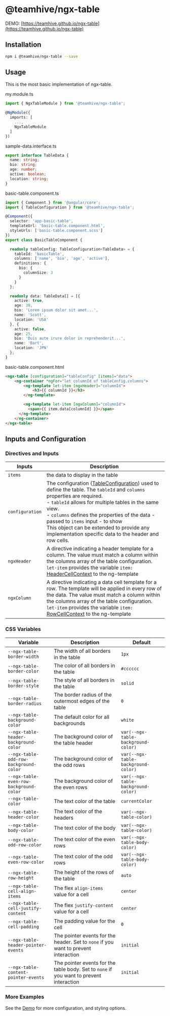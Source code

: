 # @teamhive/ngx-table

DEMO: [https://teamhive.github.io/ngx-table](https://teamhive.github.io/ngx-table)

<!-- header-chop -->
## Installation

```bash
npm i @teamhive/ngx-table --save
```

## Usage

This is the most basic implementation of ngx-table.

my.module.ts

```typescript
import { NgxTableModule } from '@teamhive/ngx-table';

@NgModule({
  imports: [
    ...,
    NgxTableModule
  ]
})
```

sample-data.interface.ts

```typescript
export interface TableData {
  name: string;
  bio: string;
  age: number;
  active: boolean;
  location: string;
}
```

basic-table.component.ts

```typescript
import { Component } from '@angular/core';
import { TableConfiguration } from '@teamhive/ngx-table';

@Component({
  selector: 'app-basic-table',
  templateUrl: 'basic-table.component.html',
  styleUrls: ['basic-table.component.scss']
})
export class BasicTableComponent {

  readonly tableConfig: TableConfiguration<TableData> = {
    tableId: 'basicTable',
    columns: ['name', 'bio', 'age', 'active'],
    definitions: {
      bio: {
        columnSize: 3
      }
    }
  };

  readonly data: TableData[] = [{
    active: true,
    age: 30,
    bio: 'Lorem ipsum dolor sit amet...',
    name: 'Scott',
    location: 'USA'
  }, {
    active: false,
    age: 25,
    bio: 'Duis aute irure dolor in reprehenderit...',
    name: 'Bart',
    location: 'JPN'
  };
}
```

basic-table.component.html

```html
<ngx-table [configuration]="tableConfig" [items]="data">
    <ng-container *ngFor="let columnId of tableConfig.columns">
        <ng-template let-item [ngxHeader]="columnId">
            <h3>{{ columnId }}</h3>
        </ng-template>

        <ng-template let-item [ngxColumn]="columnId">
          <span>{{ item.data[columnId] }}</span>
      </ng-template>
    </ng-container>
</ngx-table>
```

## Inputs and Configuration

### Directives and Inputs

| Inputs  |  Description |
|---|---|
| `items` | the data to display in the table |
| `configuration` | The configuration ([TableConfiguration](https://github.com/TeamHive/ngx-table/blob/master/libs/ngx-table/src/lib/models/table-configuration.interface.ts)) used to define the table. The `tableId` and `columns` properties are required. <br> - `tableId` allows for multiple tables in the same view. <br> - `columns` defines the properties of the data - passed to `items` input - to show <br> This object can be extended to provide any implementation specific data to the header and row cells. |
| `ngxHeader` | A directive indicating a header template for a column. The value must match a column within the columns array of the table configuration. <br> `let-item` provides the variable `item: `[HeaderCellContext](https://github.com/TeamHive/ngx-table/blob/master/libs/ngx-table/src/lib/models/header-cell-context.interface.ts) to the ng-template |
| `ngxColumn `| A directive indicating a data cell template for a row. The template will be applied in every row of the data. The value must match a column within the columns array of the table configuration. <br> `let-item` provides the variable `item: `[RowCellContext](https://github.com/TeamHive/ngx-table/blob/master/libs/ngx-table/src/lib/models/row-cell-context.interface.ts) to the ng-template |


### CSS Variables

<!-- css-vars:start -->
| Variable | Description | Default | 
|---|---|---|
| `--ngx-table-border-width` | The width of all borders in the table | `1px` |
| `--ngx-table-border-color` | The color of all borders in the table | `#cccccc` |
| `--ngx-table-border-style` | The style of all borders in the table | `solid` |
| `--ngx-table-border-radius` | The border radius of the outermost edges of the table | `0` |
| `--ngx-table-background-color` | The default color for all backgrounds | `white` |
| `--ngx-table-header-background-color` | The background color of the table header | `var(--ngx-table-background-color)` |
| `--ngx-table-odd-row-background-color` | The background color of the odd rows | `var(--ngx-table-background-color)` |
| `--ngx-table-even-row-background-color` | The background color of the even rows | `var(--ngx-table-background-color)` |
| `--ngx-table-color` | The text color of the table | `currentColor` |
| `--ngx-table-header-color` | The text color of the headers | `var(--ngx-table-color)` |
| `--ngx-table-body-color` | The text color of the body | `var(--ngx-table-color)` |
| `--ngx-table-odd-row-color` | The text color of the even rows | `var(--ngx-table-body-color)` |
| `--ngx-table-even-row-color` | The text color of the odd rows | `var(--ngx-table-body-color)` |
| `--ngx-table-row-height` | The height of the rows of the table | `auto` |
| `--ngx-table-cell-align-items` | The flex `align-items` value for a cell | `center` |
| `--ngx-table-cell-justify-content` | The flex `justify-content` value for a cell | `center` |
| `--ngx-table-cell-padding` | The padding value for the cell | `0` |
| `--ngx-table-header-pointer-events` | The pointer events for the header. Set to `none` if you want to prevent interaction | `initial` |
| `--ngx-table-content-pointer-events` | The pointer events for the table body. Set to `none` if you want to prevent interaction | `initial` |
<!-- css-vars:end -->

### More Examples

See the [Demo](https://teamhive.github.io/ngx-table/basic) for more configuration, and styling options.
